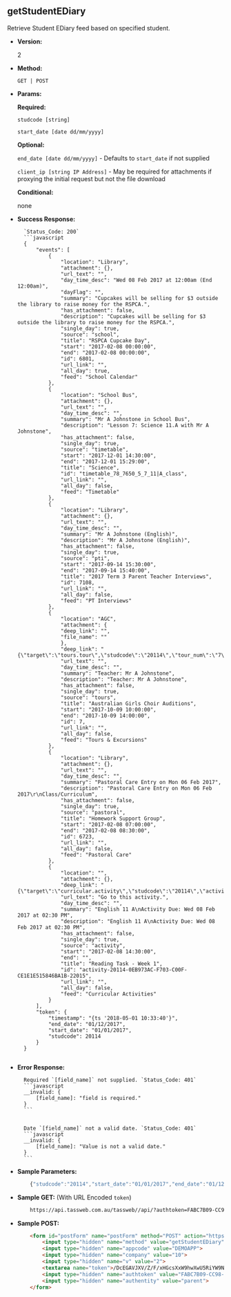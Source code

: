 **getStudentEDiary**
----
Retrieve Student EDiary feed based on specified student.

* **Version:**

	2

* **Method:**

	`GET | POST`
	
*  **Params:**

	 **Required:**
 
	 `studcode [string]`

	 `start_date [date dd/mm/yyyy]`

	 **Optional:**
 
	 `end_date [date dd/mm/yyyy]` - Defaults to `start_date` if not supplied

	 `client_ip [string IP Address]` - May be required for attachments if proxying the initial request but not the file download

	 **Conditional:**

	 none

* **Success Response:**
		
		`Status_Code: 200`
		```javascript
		{
			"events": [
				{
					"location": "Library",
					"attachment": {},
					"url_text": "",
					"day_time_desc": "Wed 08 Feb 2017 at 12:00am (End 12:00am)",
					"dayFlag": "",
					"summary": "Cupcakes will be selling for $3 outside the library to raise money for the RSPCA.",
					"has_attachment": false,
					"description": "Cupcakes will be selling for $3 outside the library to raise money for the RSPCA.",
					"single_day": true,
					"source": "school",
					"title": "RSPCA Cupcake Day",
					"start": "2017-02-08 00:00:00",
					"end": "2017-02-08 00:00:00",
					"id": 6801,
					"url_link": "",
					"all_day": true,
					"feed": "School Calendar"
				},
				{		
					"location": "School Bus",
					"attachment": {},
					"url_text": "",
					"day_time_desc": "",
					"summary": "Mr A Johnstone in School Bus",
					"description": "Lesson 7: Science 11.A with Mr A Johnstone",
					"has_attachment": false,
					"single_day": true,
					"source": "timetable",
					"start": "2017-12-01 14:30:00",
					"end": "2017-12-01 15:29:00",
					"title": "Science",
					"id": "timetable_78_7650_5_7_11|A_class",
					"url_link": "",
					"all_day": false,
					"feed": "Timetable"
				},
				{
					"location": "Library",
					"attachment": {},
					"url_text": "",
					"day_time_desc": "",
					"summary": "Mr A Johnstone (English)",
					"description": "Mr A Johnstone (English)",
					"has_attachment": false,
					"single_day": true,
					"source": "pti",
					"start": "2017-09-14 15:30:00",
					"end": "2017-09-14 15:40:00",
					"title": "2017 Term 3 Parent Teacher Interviews",
					"id": 7108,
					"url_link": "",
					"all_day": false,
					"feed": "PT Interviews"
				},
				{
					"location": "AGC",
					"attachment": {
					"deep_link": "",
					"file_name": ""
					},
					"deep_link": "{\"target\":\"tours.tour\",\"studcode\":\"20114\",\"tour_num\":\"7\",\"prod_menu\":\"Y\"}",
					"url_text": "",
					"day_time_desc": "",
					"summary": "Teacher: Mr A Johnstone",
					"description": "Teacher: Mr A Johnstone",
					"has_attachment": false,
					"single_day": true,
					"source": "tours",
					"title": "Australian Girls Choir Auditions",
					"start": "2017-10-09 10:00:00",
					"end": "2017-10-09 14:00:00",
					"id": 7,
					"url_link": "",
					"all_day": false,
					"feed": "Tours & Excursions"
				},
				{
					"location": "Library",
					"attachment": {},
					"url_text": "",
					"day_time_desc": "",
					"summary": "Pastoral Care Entry on Mon 06 Feb 2017",
					"description": "Pastoral Care Entry on Mon 06 Feb 2017\r\nClass/Curriculum",
					"has_attachment": false,
					"single_day": true,
					"source": "pastoral",
					"title": "Homework Support Group",
					"start": "2017-02-08 07:00:00",
					"end": "2017-02-08 08:30:00",
					"id": 6723,
					"url_link": "",
					"all_day": false,
					"feed": "Pastoral Care"
				},
				{
					"location": "",
					"attachment": {},
					"deep_link": "{\"target\":\"curricular.activity\",\"studcode\":\"20114\",\"activity_assign_id\":\"22015\",\"prod_menu\":\"N\"}",
					"url_text": "Go to this activity.",
					"day_time_desc": "",
					"summary": "English 11 A\nActivity Due: Wed 08 Feb 2017 at 02:30 PM",
					"description": "English 11 A\nActivity Due: Wed 08 Feb 2017 at 02:30 PM",
					"has_attachment": false,
					"single_day": true,
					"source": "activity",
					"start": "2017-02-08 14:30:00",
					"end": "",
					"title": "Reading Task - Week 1",
					"id": "activity-20114-0EB973AC-F703-C00F-CE1E1E515846BA1B-22015",
					"url_link": "",
					"all_day": false,
					"feed": "Curricular Activities"
				}
			],
			"token": {
				"timestamp": "{ts '2018-05-01 10:33:40'}",
				"end_date": "01/12/2017",
				"start_date": "01/01/2017",
				"studcode": 20114
			}
		}
	```
 
* **Error Response:**

		Required `[field_name]` not supplied. `Status_Code: 401`
		```javascript
		__invalid: {
			[field_name]: "field is required."
		}
		```
		

		Date `[field_name]` not a valid date. `Status_Code: 401`
		```javascript
		__invalid: {
			[field_name]: "Value is not a valid date."
		}
		```
		
* **Sample Parameters:**

	```javascript
		{"studcode":"20114","start_date":"01/01/2017","end_date":"01/12/2017"}
	```

* **Sample GET:** (With URL Encoded `token`)

	```HTML
		https://api.tassweb.com.au/tassweb//api/?authtoken=FABC7B09-CC98-41BA-6CECAE11621AE443&appcode=DEMOAPP&v=2&method=GetStudentEDiary&authentity=parent&token=%2FDcEGAVJXV%2FZ%2FF%2FxHGcsXxW9hwXwU5RiYW9N%2FKXIHhNPwb1h5eaXHemaew0tUGTUMBd6M7y%2Fk86eOuCWpUl1oPc228A2dK8jtjcOff4Mg7k%3D&company=10
	```
	
* **Sample POST:**

	```HTML
		<form id="postForm" name="postForm" method="POST" action="https://api.tassweb.com.au/tassweb/api/">
			<input type="hidden" name="method" value="getStudentEDiary">
			<input type="hidden" name="appcode" value="DEMOAPP">
			<input type="hidden" name="company" value="10">
			<input type="hidden" name="v" value="2">
			<textarea name="token">/DcEGAVJXV/Z/F/xHGcsXxW9hwXwU5RiYW9N/KXIHhNPwb1h5eaXHemaew0tUGTUMBd6M7y/k86eOuCWpUl1oPc228A2dK8jtjcOff4Mg7k=</textarea>
			<input type="hidden" name="authtoken" value="FABC7B09-CC98-41BA-6CECAE11621AE443">
			<input type="hidden" name="authentity" value="parent">
		</form>
	```
